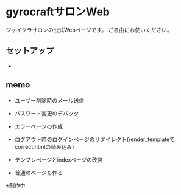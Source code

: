 # gyrocraftサロンWeb

ジャイクラサロンの公式Webページです。
ご自由にお使いください。


## セットアップ

- 


## memo

- ユーザー削除時のメール送信

- パスワード変更のデバック

- エラーページの作成

- ログアウト時のログインページのリダイレクト(render_templateでcorrect.htmlの読み込み)

- テンプレぺージとindexページの改装

- 普通のページも作る


※制作中
